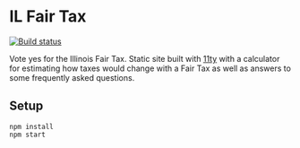# IL Fair Tax

[![Build status](https://github.com/pjsier/il-fair-tax/workflows/CICD/badge.svg)](https://github.com/pjsier/il-fair-tax/actions?query=workflow%3ACICD)

Vote yes for the Illinois Fair Tax. Static site built with [11ty](https://www.11ty.dev/) with a calculator for estimating how taxes would change with a Fair Tax as well as answers to some frequently asked questions.

## Setup

```shell
npm install
npm start
```

